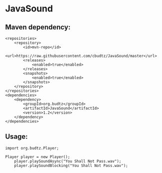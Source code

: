 # JavaSound

## Maven dependency:

    <repositories>
        <repository>
            <id>mvn-repo</id>
            <url>https://raw.githubusercontent.com/cbudtz/JavaSound/master</url>
            <releases>
                <enabled>true</enabled>
            </releases>
            <snapshots>
                <enabled>true</enabled>
            </snapshots>
        </repository>
    </repositories>
    <dependencies>
        <dependency>
            <groupId>org.budtz</groupId>
            <artifactId>JavaSound</artifactId>
            <version>1.2</version>
        </dependency>
    </dependencies>
## Usage:
    import org.budtz.Player;
    
    Player player = new Player();
        player.playSoundAsync("You Shall Not Pass.wav");
        player.playSoundBlocking("You Shall Not Pass.wav");
